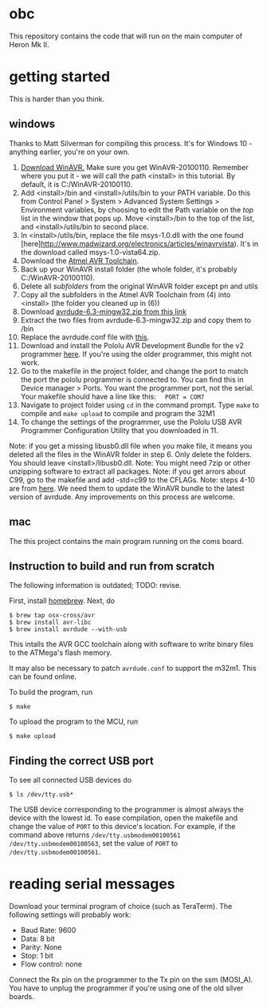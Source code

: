 # obc
This repository contains the code that will run on the main computer of Heron Mk II.

# getting started 
This is harder than you think. 

## windows
Thanks to Matt Silverman for compiling this process. It's for Windows 10 - anything earlier, you're on your own.

1. [Download WinAVR.](https://sourceforge.net/projects/winavr/) Make sure you get WinAVR-20100110. Remember where you put it - we will call the path \<install> in this tutorial. By default, it is C:/WinAVR-20100110.
2. Add \<install>/bin and \<install>/utils/bin to your PATH variable. Do this from Control Panel > System > Advanced System Settings > Environment variables, by choosing to edit the Path variable on the *top* list in the window that pops up. Move \<install>/bin to the top of the list, and \<install>/utils/bin to second place.
3. In \<install>/utils/bin, replace the file msys-1.0.dll with the one found [here]http://www.madwizard.org/electronics/articles/winavrvista). It's in the download called msys-1.0-vista64.zip.
4. Download the [Atmel AVR Toolchain](http://www.atmel.com/tools/atmelavrtoolchainforwindows.aspx).
5. Back up your WinAVR install folder (the whole folder, it's probably C:/WinAVR-20100110).
6. Delete all *subfolders* from the original WinAVR folder except pn and utils
7. Copy all the subfolders in the Atmel AVR Toolchain from (4) into \<install> (the folder you cleaned up in (6))
8. Download [avrdude-6.3-mingw32.zip from this link](http://download.savannah.gnu.org/releases/avrdude/)
9. Extract the two files from avrdude-6.3-mingw32.zip and copy them to <install>/bin
10. Replace the avrdude.conf file with [this](https://pastebin.com/BvcVC8G9).
11. Download and install the Pololu AVR Development Bundle for the v2 programmer [here](https://www.pololu.com/product/3170/resources). If you're using the older programmer, this might not work.
12. Go to the makefile in the project folder, and change the port to match the port the pololu programmer is connected to. You can find this in Device manager > Ports. You want the programmer port, not the serial. Your makefile should have a line like this: ``` 
PORT = COM7```
13. Navigate to project folder using ```cd``` in the command prompt. Type ```make``` to compile and ```make upload``` to compile and program the 32M1
14. To change the settings of the programmer, use the Pololu USB AVR Programmer Configuration Utility that you downloaded in 11. 
  

Note: if you get a missing libusb0.dll file when you make file, it means you deleted all the files in the WinAVR folder in step 6. Only delete the folders. You should leave \<install>/libusb0.dll.
Note: You might need 7zip or other unzipping software to extract all packages.
Note: if you get arrors about C99, go to the makefile and add -std=c99 to the CFLAGs. 
Note: steps 4-10 are from [here](https://www.insidegadgets.com/2014/05/27/update-winavr-to-the-latest-avr-gcc-avrdude/). We need them to update the WinAVR bundle to the latest version of avrdude. Any improvements on this process are welcome.

## mac

The this project contains the main program running on the coms board.

## Instruction to build and run from scratch

The following information is outdated; TODO: revise.

First, install [homebrew](https://brew.sh/). Next, do

```
$ brew tap osx-cross/avr
$ brew install avr-libc
$ brew install avrdude --with-usb
```

This intalls the AVR GCC toolchain along with software to write binary files
to the ATMega's flash memory.

It may also be necessary to patch `avrdude.conf` to support the m32m1. This can
be found online.

To build the program, run

```
$ make
```

To upload the program to the MCU, run

```
$ make upload
```

## Finding the correct USB port

To see all connected USB devices do

```
$ ls /dev/tty.usb*
```

The USB device corresponding to the programmer is almost always the device
with the lowest id. To ease compilation, open the makefile and change the
value of `PORT` to this device's location. For example, if the command
above returns `/dev/tty.usbmodem00100561 /dev/tty.usbmodem00100563`,
set the value of `PORT` to `/dev/tty.usbmodem00100561`.

# reading serial messages
Download your terminal program of choice (such as TeraTerm). The following settings will probably work:
- Baud Rate: 9600
- Data: 8 bit
- Parity: None
- Stop: 1 bit
- Flow control: none

Connect the Rx pin on the programmer to the Tx pin on the ssm (MOSI_A). You have to unplug the programmer if you're using one of the old silver boards.
